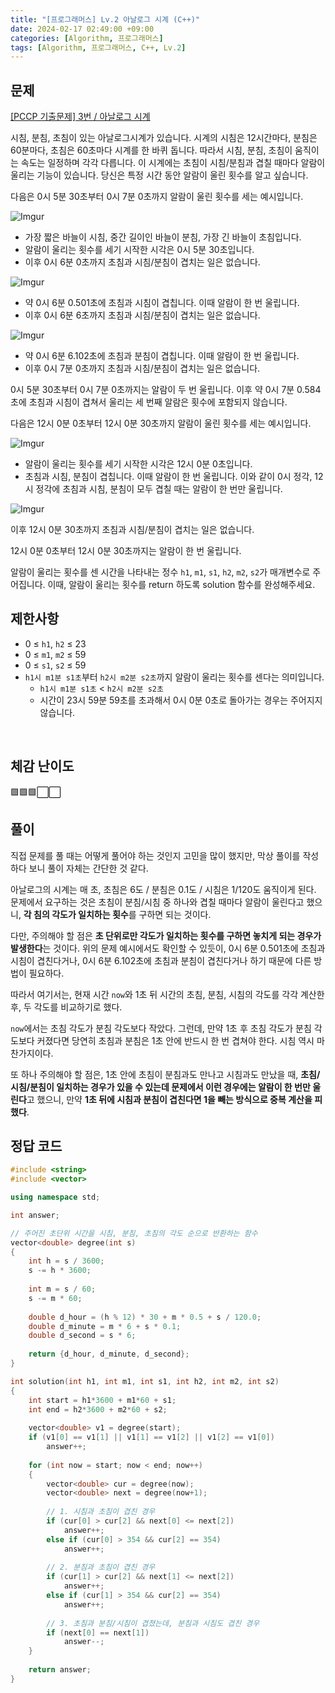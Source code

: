 ```yaml
---
title: "[프로그래머스] Lv.2 아날로그 시계 (C++)"
date: 2024-02-17 02:49:00 +09:00
categories: [Algorithm, 프로그래머스]
tags: [Algorithm, 프로그래머스, C++, Lv.2]
---
```

## **문제**
[[PCCP 기출문제] 3번 / 아날로그 시계](https://school.programmers.co.kr/learn/courses/30/lessons/250135)

시침, 분침, 초침이 있는 아날로그시계가 있습니다. 시계의 시침은 12시간마다, 분침은 60분마다, 초침은 60초마다 시계를 한 바퀴 돕니다. 따라서 시침, 분침, 초침이 움직이는 속도는 일정하며 각각 다릅니다. 이 시계에는 초침이 시침/분침과 겹칠 때마다 알람이 울리는 기능이 있습니다. 당신은 특정 시간 동안 알람이 울린 횟수를 알고 싶습니다.

다음은 0시 5분 30초부터 0시 7분 0초까지 알람이 울린 횟수를 세는 예시입니다.

![Imgur](https://i.imgur.com/yKs5Zw0.png)

- 가장 짧은 바늘이 시침, 중간 길이인 바늘이 분침, 가장 긴 바늘이 초침입니다.
- 알람이 울리는 횟수를 세기 시작한 시각은 0시 5분 30초입니다.
- 이후 0시 6분 0초까지 초침과 시침/분침이 겹치는 일은 없습니다.

![Imgur](https://i.imgur.com/stzWwkq.png)

- 약 0시 6분 0.501초에 초침과 시침이 겹칩니다. 이때 알람이 한 번 울립니다.
- 이후 0시 6분 6초까지 초침과 시침/분침이 겹치는 일은 없습니다.

![Imgur](https://i.imgur.com/WEKRCKn.png)

- 약 0시 6분 6.102초에 초침과 분침이 겹칩니다. 이때 알람이 한 번 울립니다.
- 이후 0시 7분 0초까지 초침과 시침/분침이 겹치는 일은 없습니다.

0시 5분 30초부터 0시 7분 0초까지는 알람이 두 번 울립니다. 이후 약 0시 7분 0.584초에 초침과 시침이 겹쳐서 울리는 세 번째 알람은 횟수에 포함되지 않습니다.

다음은 12시 0분 0초부터 12시 0분 30초까지 알람이 울린 횟수를 세는 예시입니다.

![Imgur](https://i.imgur.com/Z8CrRfp.png)

- 알람이 울리는 횟수를 세기 시작한 시각은 12시 0분 0초입니다.
- 초침과 시침, 분침이 겹칩니다. 이때 알람이 한 번 울립니다. 이와 같이 0시 정각, 12시 정각에 초침과 시침, 분침이 모두 겹칠 때는 알람이 한 번만 울립니다.

![Imgur](https://i.imgur.com/YcRcb9w.png)

이후 12시 0분 30초까지 초침과 시침/분침이 겹치는 일은 없습니다.

12시 0분 0초부터 12시 0분 30초까지는 알람이 한 번 울립니다.

알람이 울리는 횟수를 센 시간을 나타내는 정수 `h1`, `m1`, `s1`, `h2`, `m2`, `s2`가 매개변수로 주어집니다. 이때, 알람이 울리는 횟수를 return 하도록 solution 함수를 완성해주세요.
<br>

## **제한사항**
- 0 ≤ `h1`, `h2` ≤ 23
- 0 ≤ `m1`, `m2` ≤ 59
- 0 ≤ `s1`, `s2` ≤ 59
- `h1시 m1분 s1초`부터 `h2시 m2분 s2초`까지 알람이 울리는 횟수를 센다는 의미입니다.
    - `h1시 m1분 s1초` < `h2시 m2분 s2초`
    - 시간이 23시 59분 59초를 초과해서 0시 0분 0초로 돌아가는 경우는 주어지지 않습니다.
<br>

## **체감 난이도**
🟩🟩🟩⬜⬜
<br>

## **풀이**
직접 문제를 풀 때는 어떻게 풀어야 하는 것인지 고민을 많이 했지만, 막상 풀이를 작성하다 보니 풀이 자체는 간단한 것 같다.

아날로그의 시계는 매 초, 초침은 6도 / 분침은 0.1도 / 시침은 1/120도 움직이게 된다. 문제에서 요구하는 것은 초침이 분침/시침 중 하나와 겹칠 때마다 알람이 울린다고 했으니, **각 침의 각도가 일치하는 횟수**를 구하면 되는 것이다.

다만, 주의해야 할 점은 **초 단위로만 각도가 일치하는 횟수를 구하면 놓치게 되는 경우가 발생한다**는 것이다. 위의 문제 예시에서도 확인할 수 있듯이, 0시 6분 0.501초에 초침과 시침이 겹친다거나, 0시 6분 6.102초에 초침과 분침이 겹친다거나 하기 때문에 다른 방법이 필요하다.

따라서 여기서는, 현재 시간 `now`와 1초 뒤 시간의 초침, 분침, 시침의 각도를 각각 계산한 후, 두 각도를 비교하기로 했다.

`now`에서는 초침 각도가 분침 각도보다 작았다. 그런데, 만약 1초 후 초침 각도가 분침 각도보다 커졌다면 당연히 초침과 분침은 1초 안에 반드시 한 번 겹쳐야 한다. 시침 역시 마찬가지이다.

또 하나 주의해야 할 점은, 1초 안에 초침이 분침과도 만나고 시침과도 만났을 때, **초침/시침/분침이 일치하는 경우가 있을 수 있는데 문제에서 이런 경우에는 알람이 한 번만 울린다**고 했으니, 만약 **1초 뒤에 시침과 분침이 겹친다면 1을 빼는 방식으로 중복 계산을 피했다**.
<br>

## **정답 코드**
```c++
#include <string>
#include <vector>

using namespace std;

int answer;

// 주어진 초단위 시간을 시침, 분침, 초침의 각도 순으로 반환하는 함수
vector<double> degree(int s)
{
    int h = s / 3600;
    s -= h * 3600;
    
    int m = s / 60;
    s -= m * 60;
    
    double d_hour = (h % 12) * 30 + m * 0.5 + s / 120.0;
    double d_minute = m * 6 + s * 0.1;
    double d_second = s * 6;
    
    return {d_hour, d_minute, d_second};
}

int solution(int h1, int m1, int s1, int h2, int m2, int s2)
{
    int start = h1*3600 + m1*60 + s1;
    int end = h2*3600 + m2*60 + s2;
    
    vector<double> v1 = degree(start);
    if (v1[0] == v1[1] || v1[1] == v1[2] || v1[2] == v1[0])
        answer++;
    
    for (int now = start; now < end; now++)
    {
        vector<double> cur = degree(now);
        vector<double> next = degree(now+1);
        
        // 1. 시침과 초침이 겹친 경우
        if (cur[0] > cur[2] && next[0] <= next[2])
            answer++;
        else if (cur[0] > 354 && cur[2] == 354)
            answer++;    
        
        // 2. 분침과 초침이 겹친 경우
        if (cur[1] > cur[2] && next[1] <= next[2])
            answer++;
        else if (cur[1] > 354 && cur[2] == 354)
            answer++;
        
        // 3. 초침과 분침/시침이 겹쳤는데, 분침과 시침도 겹친 경우
        if (next[0] == next[1])
            answer--;
    }
    
    return answer;
}
```